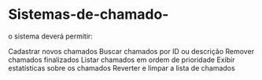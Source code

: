 # Sistemas-de-chamado-
 o sistema deverá permitir:

Cadastrar novos chamados
Buscar chamados por ID ou descrição
Remover chamados finalizados
Listar chamados em ordem de prioridade
Exibir estatísticas sobre os chamados
Reverter e limpar a lista de chamados 

